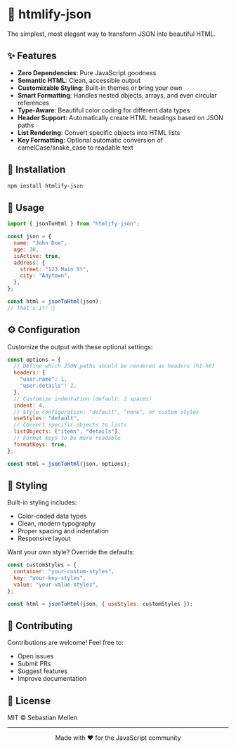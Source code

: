 # 🎨 htmlify-json

The simplest, most elegant way to transform JSON into beautiful HTML.

## ✨ Features

- **Zero Dependencies**: Pure JavaScript goodness
- **Semantic HTML**: Clean, accessible output
- **Customizable Styling**: Built-in themes or bring your own
- **Smart Formatting**: Handles nested objects, arrays, and even circular references
- **Type-Aware**: Beautiful color coding for different data types
- **Header Support**: Automatically create HTML headings based on JSON paths
- **List Rendering**: Convert specific objects into HTML lists
- **Key Formatting**: Optional automatic conversion of camelCase/snake_case to readable text

## 🚀 Installation

```bash
npm install htmlify-json
```

## 📖 Usage

```javascript
import { jsonToHtml } from "htmlify-json";

const json = {
  name: "John Doe",
  age: 30,
  isActive: true,
  address: {
    street: "123 Main St",
    city: "Anytown",
  },
};

const html = jsonToHtml(json);
// That's it! 🎉
```

## ⚙️ Configuration

Customize the output with these optional settings:

```javascript
const options = {
  // Define which JSON paths should be rendered as headers (h1-h6)
  headers: {
    "user.name": 1,
    "user.details": 2,
  },
  // Customize indentation (default: 2 spaces)
  indent: 4,
  // Style configuration: "default", "none", or custom styles
  useStyles: "default",
  // Convert specific objects to lists
  listObjects: ["items", "details"],
  // Format keys to be more readable
  formatKeys: true,
};

const html = jsonToHtml(json, options);
```

## 🎨 Styling

Built-in styling includes:

- Color-coded data types
- Clean, modern typography
- Proper spacing and indentation
- Responsive layout

Want your own style? Override the defaults:

```javascript
const customStyles = {
  container: "your-custom-styles",
  key: "your-key-styles",
  value: "your-value-styles",
};

const html = jsonToHtml(json, { useStyles: customStyles });
```

## 🤝 Contributing

Contributions are welcome! Feel free to:

- Open issues
- Submit PRs
- Suggest features
- Improve documentation

## 📜 License

MIT © Sebastian Mellen

---

<p align="center">Made with ❤️ for the JavaScript community</p>
